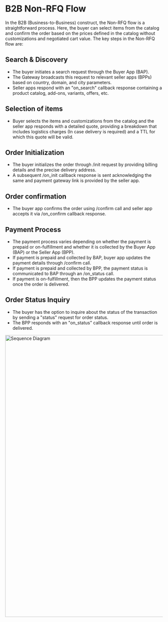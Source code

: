 # B2B Non-RFQ Flow

In the B2B (Business-to-Business) construct, the Non-RFQ flow is a straightforward process. Here, the buyer can select items from the catalog and confirm the order based on the prices defined in the catalog without customizations and negotiated cart value. The key steps in the Non-RFQ flow are:


## Search & Discovery
- The buyer initiates a search request through the Buyer App (BAP).
- The Gateway broadcasts this request to relevant seller apps (BPPs) based on country, domain, and city parameters.
- Seller apps respond with an "on_search" callback response containing a product catalog, add-ons, variants, offers, etc.

## Selection of items
- Buyer selects the items and customizations from the catalog and the seller app responds with a detailed quote, providing a breakdown that includes logistics charges (In case delivery is required) and a TTL for which this quote will be valid.

## Order Initialization
- The buyer initializes the order through /init request by providing billing details and the precise delivery address.
- A subsequent /on_init callback response is sent acknowledging the same and payment gateway link is provided by the seller app.

## Order confirmation
- The buyer app confirms the order using /confirm call and seller app accepts it via /on_confirm callback response.

## Payment Process
- The payment process varies depending on whether the payment is prepaid or on-fulfillment and whether it is collected by the Buyer App (BAP) or the Seller App (BPP).
- If payment is prepaid and collected by BAP, buyer app updates the payment details through /confirm call.
- If payment is prepaid and collected by BPP, the payment status is communicated to BAP through an /on_status call.
- If payment is on-fulfillment, then the BPP updates the payment status once the order is delivered.

## Order Status Inquiry
- The buyer has the option to inquire about the status of the transaction by sending a "status" request for order status.
- The BPP responds with an "on_status" callback response until order is delivered.

<!-- <img src="../images/NONRFQflow.svg" alt="Sequence Diagram" width="900" > -->

<img src="https://github.com/ONDC-Official/ONDC-RET-Specifications/blob/draft-2.x/api/images/NONRFQflow.svg?raw=true" alt="Sequence Diagram" width="900" >